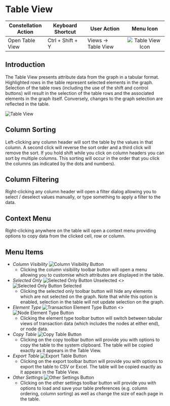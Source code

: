 # Table View

<table class="table table-striped">
<colgroup>
<col style="width: 25%" />
<col style="width: 25%" />
<col style="width: 25%" />
<col style="width: 25%" />
</colgroup>
<thead>
<tr class="header">
<th>Constellation Action</th>
<th>Keyboard Shortcut</th>
<th>User Action</th>
<th style="text-align: center;">Menu Icon</th>
</tr>
</thead>
<tbody>
<tr class="odd">
<td>Open Table View</td>
<td>Ctrl + Shift + Y</td>
<td>Views -&gt; Table View</td>
<td style="text-align: center"><img src="../ext/docs/CoreTableView/src/au/gov/asd/tac/constellation/views/tableview/resources/table-view.png" alt="Table View Icon" /></td>
</tr>
</tbody>
</table>

## Introduction

The Table View presents attribute data from the graph in a tabular
format. Highlighted rows in the table represent selected elements in the
graph. Selection of the table rows (including the use of the shift and
control buttons) will result in the selection of the table rows and the
associated elements in the graph itself. Conversely, changes to the
graph selection are reflected in the table.

<img src="../ext/docs/CoreTableView/src/au/gov/asd/tac/constellation/views/tableview/resources/TableView.png" alt="Table
View" />

## Column Sorting

Left-clicking any column header will sort the table by the values in
that column. A second click will reverse the sort order and a third
click will remove the sort. If you hold shift while you click on column
headers you can sort by multiple columns. This sorting will occur in the
order that you click the columns (as indicated by the dots and numbers).

## Column Filtering

Right-clicking any column header will open a filter dialog allowing you
to select / deselect values manually, or type something to apply a
filter to the data.

## Context Menu

Right-clicking anywhere on the table will open a context menu providing
options to copy data from the clicked cell, row or column.

## Menu Items

-   *Column Visibility* <img src="../ext/docs/CoreTableView/src/au/gov/asd/tac/constellation/views/tableview/resources/TableColumnVisibility.png" alt="Column Visibility
    Button" />
    - Clicking the column visibility toolbar button will open a menu
    allowing you to customise which attributes are displayed in the
    table.
-   *Selected Only* <img src="../ext/docs/CoreTableView/src/au/gov/asd/tac/constellation/views/tableview/resources/TableVisibilityAll.png" alt="Selected Only Button
    Unselected" />
    \<\> <img src="../ext/docs/CoreTableView/src/au/gov/asd/tac/constellation/views/tableview/resources/TableVisibilitySelectedOnly.png" alt="Selected Only Button
    Selected" />
    - Clicking the selected only toolbar button will hide any elements
    which are not selected on the graph. Note that while this option is
    enabled, selection in the table will not update selection on the
    graph.
-   *Element Type* <img src="../ext/docs/CoreTableView/src/au/gov/asd/tac/constellation/views/tableview/resources/TableElementTypeTransactions.png" alt="Transaction Element Type
    Button" />
    \<\> <img src="../ext/docs/CoreTableView/src/au/gov/asd/tac/constellation/views/tableview/resources/TableElementTypeNodes.png" alt="Node Element Type
    Button" />
    - Clicking the element type toolbar button will switch between
    tabular views of transaction data (which includes the nodes at
    either end), or node data.
-   *Copy Table* <img src="../ext/docs/CoreTableView/src/au/gov/asd/tac/constellation/views/tableview/resources/TableCopy.png" alt="Copy Table
    Button" />
    - Clicking on the copy toolbar button will provide you with options
    to copy the table to the system clipboard. The table will be copied
    exactly as it appears in the Table View.
-   *Export Table* <img src="../ext/docs/CoreTableView/src/au/gov/asd/tac/constellation/views/tableview/resources/TableExport.png" alt="Export Table
    Button" />
    - Clicking on the export toolbar button will provide you with
    options to export the table to CSV or Excel. The table will be
    copied exactly as it appears in the Table View.
-   *Other Settings* <img src="../ext/docs/CoreTableView/src/au/gov/asd/tac/constellation/views/tableview/resources/TableOtherSettings.png" alt="Other Settings
    Button" />
    - Clicking on the other settings toolbar button will provide you
    with options to load and save your table preferences (e.g. column
    ordering, column sorting) as well as change the size of each page in
    the table.
